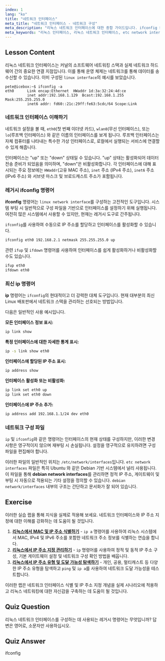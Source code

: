 ```yaml
---
index: 1
lang: "ko"
title: "네트워크 인터페이스"
meta_title: "네트워크 인터페이스 - 네트워크 구성"
meta_description: "리눅스 네트워크 인터페이스에 대한 종합 가이드입니다. ifconfig 와 최신 ip 명령어를 사용하는 방법을 배우고, 특히 데비안 시스템에서 /etc/network/interfaces와 같은 설정 파일을 이해합니다."
meta_keywords: "리눅스 인터페이스, 리눅스 네트워크 인터페이스, etc network interfaces, 데비안 네트워크 인터페이스, ifconfig, ip 명령어, 네트워크 구성, 리눅스 네트워킹"
---
```


## Lesson Content

리눅스 네트워크 인터페이스는 커널의 소프트웨어 네트워킹 스택과 실제 네트워크 하드웨어 간의 중요한 연결 지점입니다. 이를 통해 운영 체제는 네트워크를 통해 데이터를 송수신할 수 있습니다. 이미 구성된 `linux interface`의 예시를 보았습니다.

```plaintext
pete@icebox:~$ ifconfig -a
eth0      Link encap:Ethernet  HWaddr 1d:3a:32:24:4d:ce
          inet addr:192.168.1.129  Bcast:192.168.1.255  Mask:255.255.255.0
          inet6 addr: fd60::21c:29ff:fe63:5cdc/64 Scope:Link
```

### 네트워크 인터페이스 이해하기

네트워크 설정을 볼 때, `eth0`(첫 번째 이더넷 카드), `wlan0`(무선 인터페이스), 또는 `lo`(루프백 인터페이스) 와 같은 이름의 인터페이스를 보게 됩니다. 루프백 인터페이스는 자체 컴퓨터를 나타내는 특수한 가상 인터페이스로, 로컬에서 실행되는 서비스에 연결할 수 있게 해줍니다.

인터페이스는 "up" 또는 "down" 상태일 수 있습니다. "up" 상태는 활성화되어 데이터 전송 준비가 되었음을 의미하며, "down"은 비활성화합니다. 각 인터페이스에 대해 표시되는 주요 정보에는 `HWaddr`(고유 MAC 주소), `inet` 주소 (IPv4 주소), `inet6` 주소 (IPv6 주소) 와 서브넷 마스크 및 브로드캐스트 주소가 포함됩니다.

### 레거시 ifconfig 명령어

**ifconfig** 명령어는 `linux network interface`를 구성하는 고전적인 도구입니다. 시스템 부팅 시 일반적으로 구성 파일을 기반으로 인터페이스를 설정하기 위해 실행됩니다. 여전히 많은 시스템에서 사용할 수 있지만, 현재는 레거시 도구로 간주됩니다.

`ifconfig`를 사용하여 수동으로 IP 주소를 할당하고 인터페이스를 활성화할 수 있습니다.

```bash
ifconfig eth0 192.168.2.1 netmask 255.255.255.0 up
```

관련 `ifup` 및 `ifdown` 명령어를 사용하여 인터페이스를 쉽게 활성화하거나 비활성화할 수도 있습니다.

```bash
ifup eth0
ifdown eth0
```

### 최신 ip 명령어

**ip** 명령어는 `ifconfig`의 현대적이고 더 강력한 대체 도구입니다. 현재 대부분의 최신 Linux 배포판에서 네트워크 스택을 관리하는 선호되는 방법입니다.

다음은 일반적인 사용 예시입니다.

**모든 인터페이스 정보 표시:**

```bash
ip link show
```

**특정 인터페이스에 대한 자세한 통계 표시:**

```bash
ip -s link show eth0
```

**인터페이스에 할당된 IP 주소 표시:**

```bash
ip address show
```

**인터페이스 활성화 또는 비활성화:**

```bash
ip link set eth0 up
ip link set eth0 down
```

**인터페이스에 IP 주소 추가:**

```bash
ip address add 192.168.1.1/24 dev eth0
```

### 네트워크 구성 파일

`ip` 및 `ifconfig`와 같은 명령어는 인터페이스의 현재 상태를 구성하지만, 이러한 변경 사항은 영구적이지 않으며 재부팅 시 손실됩니다. 설정을 영구적으로 유지하려면 구성 파일을 편집해야 합니다.

이러한 파일의 일반적인 위치는 `/etc/network/interfaces`입니다. `etc network interfaces` 파일은 특히 Ubuntu 와 같은 Debian 기반 시스템에서 널리 사용됩니다. 이 파일을 통해 **debian network interfaces**를 관리하면 정적 IP 주소, 게이트웨이 및 부팅 시 자동으로 적용되는 기타 설정을 정의할 수 있습니다. `debian network/interfaces` 내부의 구조는 간단하고 문서화가 잘 되어 있습니다.

## Exercise

이러한 실습 랩을 통해 지식을 실제로 적용해 보세요. 네트워크 인터페이스와 IP 주소 지정에 대한 이해를 강화하는 데 도움이 될 것입니다.

1.  **[리눅스에서 MAC 및 IP 주소 식별하기](https://labex.io/ko/labs/comptia-identify-mac-and-ip-addresses-in-linux-592731)** - `ip a` 명령어를 사용하여 리눅스 시스템에서 MAC, IPv4 및 IPv6 주소를 포함한 네트워크 주소 정보를 식별하는 연습을 합니다.
2.  **[리눅스에서 IP 주소 지정 관리하기](https://labex.io/ko/labs/comptia-manage-ip-addressing-in-linux-592736)** - `ip` 명령어를 사용하여 정적 및 동적 IP 주소 구성, 기본 게이트웨이 설정 및 네트워크 구성 확인 방법을 배웁니다.
3.  **[리눅스에서 IP 주소 유형 및 도달 가능성 탐색하기](https://labex.io/ko/labs/comptia-explore-ip-address-types-and-reachability-in-linux-592780)** - 개인, 공용, 멀티캐스트 등 다양한 IP 주소 유형을 탐색하고 `ping` 및 `ip a`를 사용하여 네트워크 도달 가능성을 테스트합니다.

이러한 랩은 네트워크 인터페이스 식별 및 IP 주소 지정 개념을 실제 시나리오에 적용하고 리눅스 네트워킹에 대한 자신감을 구축하는 데 도움이 될 것입니다.

## Quiz Question

리눅스 네트워크 인터페이스를 구성하는 데 사용되는 레거시 명령어는 무엇입니까? 답변은 영어로, 소문자만 사용하십시오.

## Quiz Answer

ifconfig
